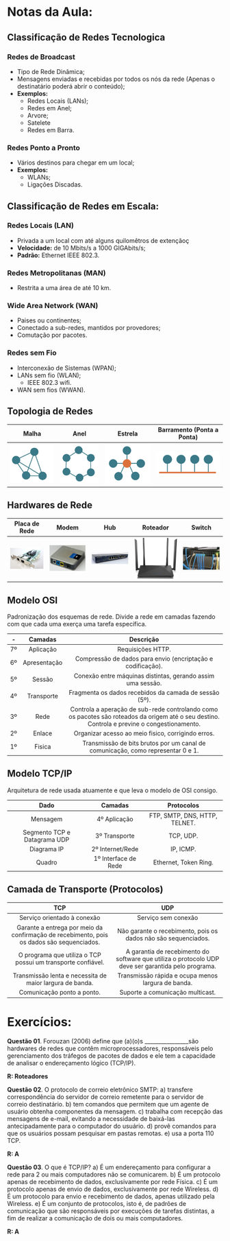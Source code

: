 # Notas da Aula:

## Classificação de Redes Tecnologica

### Redes de Broadcast
- Tipo de Rede Dinâmica;
- Mensagens enviadas e recebidas por todos os nós da rede (Apenas o destinatário poderá abrir o conteúdo);
- **Exemplos:**
	- Redes Locais (LANs);
	- Redes em Anel;
	- Arvore;
	- Satelete
	- Redes em Barra.

### Redes Ponto a Pronto
- Vários destinos para chegar em um local;
- **Exemplos:**
	- WLANs;
	- Ligações Discadas.

## Classificação de Redes em Escala:

### Redes Locais (LAN)
- Privada a um local com até alguns quilomêtros de extençãoç
- **Velocidade:** de 10 Mbits/s a 1000 GIGAbits/s;
- **Padrão:** Ethernet IEEE 802.3.

### Redes Metropolitanas (MAN)
- Restrita a uma área de até 10 km.

### Wide Area Network (WAN)
- Paises ou continentes;
- Conectado a sub-redes, mantidos por provedores;
- Comutação por pacotes.

### Redes sem Fio
- Interconexão de Sistemas (WPAN);
- LANs sem fio (WLAN);
	- IEEE 802.3 wifi.
- WAN sem fios (WWAN).

## Topologia de Redes

| Malha | Anel | Estrela | Barramento (Ponta a Ponta)
|:----------:|:----------:|:----------:|:----------:|
| ![malha](./.imgs/malha_topologia.png) |  ![anel.png](./.imgs/anel_topologia.png) | ![estrela](./.imgs/estrela_topologia.png) | ![barremento](./.imgs/barremento_topologia.png)

## Hardwares de Rede

| Placa de Rede | Modem | Hub | Roteador | Switch
|:----------:|:----------:|:----------:|:----------:|:----------:|
| ![placa](./.imgs/placa_de_rede.png) |  ![modem](./.imgs/modem.png) | ![hub](./.imgs/hub.png) | ![roteador](./.imgs/roteador.png) | ![switch](./.imgs/switch.png)

## Modelo OSI
Padronização dos esquemas de rede. Divide a rede em camadas fazendo com que cada uma exerça uma tarefa específica.

|  -  |   Camadas 		|  Descrição
|:-:|:------:|:----------------------------:|
| 7º | Aplicação  	| Requisições HTTP.
| 6º | Apresentação | Compressão de dados para envio (encriptação e codificação).
| 5º | Sessão		| Conexão entre máquinas distintas, gerando assim uma sessão.
| 4º | Transporte	| Fragmenta os dados recebidos da camada de sessão (5º).
| 3º | Rede		| Controla a aperação de sub-rede controlando como os pacotes são roteados da origem até o seu destino. Controla e previne o congestionamento.
| 2º | Enlace		| Organizar acesso ao meio fisico, corrigindo erros.
| 1º | Fisica 		| Transmissão de bits brutos por um canal de comunicação, como representar 0 e 1.

## Modelo TCP/IP
Arquitetura de rede usada atuamente e que leva o modelo de OSI consigo.

|   Dado  |  Camadas  |  Protocolos
|:----------:|:---:|:---------------:|
| Mensagem | 4º Aplicação  	 	| FTP, SMTP, DNS, HTTP, TELNET.
| Segmento TCP e Datagrama UDP | 3º Transporte	 	| TCP, UDP.
| Diagrama IP | 2º Internet/Rede   | IP, ICMP.
| Quadro | 1º Interface de Rede | Ethernet, Token Ring.

## Camada de Transporte (Protocolos)

TCP 		|  UDP
|:-----------------------------:|:-------------------------------:|
| Serviço orientado à conexão | Serviço sem conexão
| Garante a entrega por meio da confirmação de recebimento, pois os dados são sequenciados. | Não garante o recebimento, pois os dados não são sequenciados.
| O programa que utiliza o TCP possui um transporte confiável. | A garantia de recebimento do software que utiliza o protocolo UDP deve ser garantida pelo programa.
| Transmissão lenta e necessita de maior largura de banda.	| Transmissão rápida e ocupa menos largura de banda.
| Comunicação ponto a ponto. | Suporte a comunicação multicast.

# Exercícios:

**Questão 01**. Forouzan (2006) define que (a)(o)s ________________são hardwares de redes que contêm microprocessadores, responsáveis pelo gerenciamento dos tráfegos de pacotes de dados e ele tem a capacidade de analisar o endereçamento lógico (TCP/IP).

**R: Roteadores**

**Questão 02**. O protocolo de correio eletrônico SMTP:
a) transfere correspondência do servidor de correio remetente para o servidor de correio destinatário.
b) tem comandos que permitem que um agente de usuário obtenha componentes da mensagem.
c) trabalha com recepção das mensagens de e-mail, evitando a necessidade de baixá-las antecipadamente para o computador do usuário.
d) provê comandos para que os usuários possam pesquisar em pastas remotas.
e) usa a porta 110 TCP.

**R: A**

**Questão 03**. O que é TCP/IP?
a) É um endereçamento para configurar a rede para 2 ou mais computadores não se comunicarem.
b) É um protocolo apenas de recebimento de dados, exclusivamente por rede Física.
c) É um protocolo apenas de envio de dados, exclusivamente por rede Wireless.
d) É um protocolo para envio e recebimento de dados, apenas utilizado pela Wireless.
e) É um conjunto de protocolos, isto é, de padrões de comunicação que são responsáveis por execuções de tarefas distintas, a fim de realizar a comunicação de dois ou mais computadores.


**R: A**
